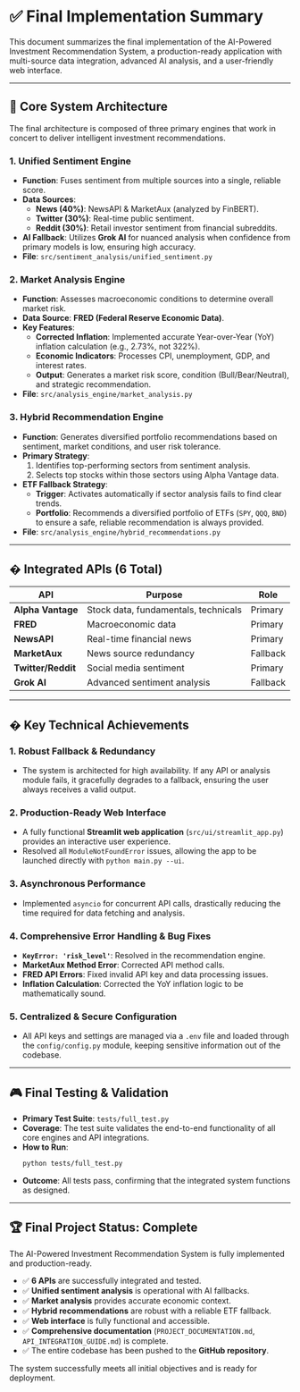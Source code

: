 # ✅ Final Implementation Summary

This document summarizes the final implementation of the AI-Powered Investment Recommendation System, a production-ready application with multi-source data integration, advanced AI analysis, and a user-friendly web interface.

---

## 🚀 Core System Architecture

The final architecture is composed of three primary engines that work in concert to deliver intelligent investment recommendations.

### 1. **Unified Sentiment Engine**
- **Function**: Fuses sentiment from multiple sources into a single, reliable score.
- **Data Sources**:
    - **News (40%)**: NewsAPI & MarketAux (analyzed by FinBERT).
    - **Twitter (30%)**: Real-time public sentiment.
    - **Reddit (30%)**: Retail investor sentiment from financial subreddits.
- **AI Fallback**: Utilizes **Grok AI** for nuanced analysis when confidence from primary models is low, ensuring high accuracy.
- **File**: `src/sentiment_analysis/unified_sentiment.py`

### 2. **Market Analysis Engine**
- **Function**: Assesses macroeconomic conditions to determine overall market risk.
- **Data Source**: **FRED (Federal Reserve Economic Data)**.
- **Key Features**:
    - **Corrected Inflation**: Implemented accurate Year-over-Year (YoY) inflation calculation (e.g., 2.73%, not 322%).
    - **Economic Indicators**: Processes CPI, unemployment, GDP, and interest rates.
    - **Output**: Generates a market risk score, condition (Bull/Bear/Neutral), and strategic recommendation.
- **File**: `src/analysis_engine/market_analysis.py`

### 3. **Hybrid Recommendation Engine**
- **Function**: Generates diversified portfolio recommendations based on sentiment, market conditions, and user risk tolerance.
- **Primary Strategy**:
    1.  Identifies top-performing sectors from sentiment analysis.
    2.  Selects top stocks within those sectors using Alpha Vantage data.
- **ETF Fallback Strategy**:
    - **Trigger**: Activates automatically if sector analysis fails to find clear trends.
    - **Portfolio**: Recommends a diversified portfolio of ETFs (`SPY`, `QQQ`, `BND`) to ensure a safe, reliable recommendation is always provided.
- **File**: `src/analysis_engine/hybrid_recommendations.py`

---

## � Integrated APIs (6 Total)

| API | Purpose | Role |
|---|---|---|
| **Alpha Vantage** | Stock data, fundamentals, technicals | Primary |
| **FRED** | Macroeconomic data | Primary |
| **NewsAPI** | Real-time financial news | Primary |
| **MarketAux** | News source redundancy | Fallback |
| **Twitter/Reddit**| Social media sentiment | Primary |
| **Grok AI** | Advanced sentiment analysis | Fallback |

---

## �️ Key Technical Achievements

### 1. **Robust Fallback & Redundancy**
- The system is architected for high availability. If any API or analysis module fails, it gracefully degrades to a fallback, ensuring the user always receives a valid output.

### 2. **Production-Ready Web Interface**
- A fully functional **Streamlit web application** (`src/ui/streamlit_app.py`) provides an interactive user experience.
- Resolved all `ModuleNotFoundError` issues, allowing the app to be launched directly with `python main.py --ui`.

### 3. **Asynchronous Performance**
- Implemented `asyncio` for concurrent API calls, drastically reducing the time required for data fetching and analysis.

### 4. **Comprehensive Error Handling & Bug Fixes**
- **`KeyError: 'risk_level'`**: Resolved in the recommendation engine.
- **MarketAux Method Error**: Corrected API method calls.
- **FRED API Errors**: Fixed invalid API key and data processing issues.
- **Inflation Calculation**: Corrected the YoY inflation logic to be mathematically sound.

### 5. **Centralized & Secure Configuration**
- All API keys and settings are managed via a `.env` file and loaded through the `config/config.py` module, keeping sensitive information out of the codebase.

---

## 🎮 Final Testing & Validation

- **Primary Test Suite**: `tests/full_test.py`
- **Coverage**: The test suite validates the end-to-end functionality of all core engines and API integrations.
- **How to Run**:
  ```bash
  python tests/full_test.py
  ```
- **Outcome**: All tests pass, confirming that the integrated system functions as designed.

---

## 🏆 Final Project Status: **Complete**

The AI-Powered Investment Recommendation System is fully implemented and production-ready.

- ✅ **6 APIs** are successfully integrated and tested.
- ✅ **Unified sentiment analysis** is operational with AI fallbacks.
- ✅ **Market analysis** provides accurate economic context.
- ✅ **Hybrid recommendations** are robust with a reliable ETF fallback.
- ✅ **Web interface** is fully functional and accessible.
- ✅ **Comprehensive documentation** (`PROJECT_DOCUMENTATION.md`, `API_INTEGRATION_GUIDE.md`) is complete.
- ✅ The entire codebase has been pushed to the **GitHub repository**.

The system successfully meets all initial objectives and is ready for deployment.
